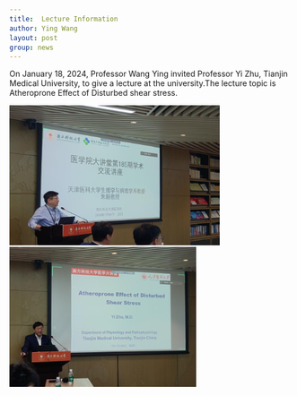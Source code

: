 ```yaml
---
title:  Lecture Information
author: Ying Wang
layout: post
group: news
---
```


On January 18, 2024, Professor Wang Ying invited Professor Yi Zhu, Tianjin Medical University, to give a lecture at the university.The lecture topic is Atheroprone Effect of Disturbed shear stress.

<img src="/docs/images/Lecture01.jpg" alt="image01" style="max-width: 400px; max-height: 250px;">

<img src="/docs/images/Lecture02.jpg" alt="image01" style="max-width: 400px; max-height: 250px;">




 <!-- <img src="/docs/images/partytime01.jpg" alt="Day 1" class="img-fluid">
 <img src="/docs/images/partytime02.jpg" alt="Day 1" class="img-fluid">
 <img src="/docs/images/partytime03.jpg" alt="Day 1" class="img-fluid">
 <img src="/docs/images/partytime04.jpg" alt="Day 1" class="img-fluid"> -->

 <!-- <img src="..." alt="Day 1" class="img-fluid"> -->

